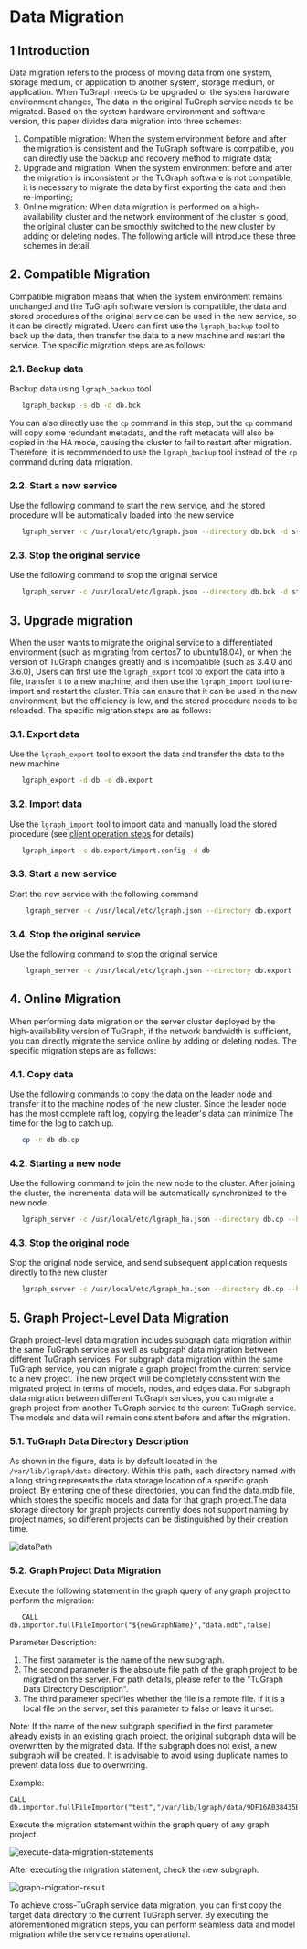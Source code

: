 # Data Migration

## 1 Introduction
Data migration refers to the process of moving data from one system, storage medium, or application to another system, storage medium, or application. When TuGraph needs to be upgraded or the system hardware environment changes,
The data in the original TuGraph service needs to be migrated. Based on the system hardware environment and software version, this paper divides data migration into three schemes:
1. Compatible migration: When the system environment before and after the migration is consistent and the TuGraph software is compatible, you can directly use the backup and recovery method to migrate data;
2. Upgrade and migration: When the system environment before and after the migration is inconsistent or the TuGraph software is not compatible, it is necessary to migrate the data by first exporting the data and then re-importing;
3. Online migration: When data migration is performed on a high-availability cluster and the network environment of the cluster is good, the original cluster can be smoothly switched to the new cluster by adding or deleting nodes.
The following article will introduce these three schemes in detail.

## 2. Compatible Migration
Compatible migration means that when the system environment remains unchanged and the TuGraph software version is compatible, the data and stored procedures of the original service can be used in the new service, so it can be directly migrated.
Users can first use the `lgraph_backup` tool to back up the data, then transfer the data to a new machine and restart the service. The specific migration steps are as follows:

### 2.1. Backup data
Backup data using `lgraph_backup` tool
```bash
   lgraph_backup -s db -d db.bck
```
You can also directly use the `cp` command in this step, but the `cp` command will copy some redundant metadata, and the raft metadata will also be copied in the HA mode, causing the cluster to fail to restart after migration.
Therefore, it is recommended to use the `lgraph_backup` tool instead of the `cp` command during data migration.

### 2.2. Start a new service
Use the following command to start the new service, and the stored procedure will be automatically loaded into the new service
```bash
   lgraph_server -c /usr/local/etc/lgraph.json --directory db.bck -d start
```

### 2.3. Stop the original service
Use the following command to stop the original service
```bash
   lgraph_server -c /usr/local/etc/lgraph.json --directory db.bck -d stop
```

## 3. Upgrade migration
When the user wants to migrate the original service to a differentiated environment (such as migrating from centos7 to ubuntu18.04), or when the version of TuGraph changes greatly and is incompatible (such as 3.4.0 and 3.6.0),
Users can first use the `lgraph_export` tool to export the data into a file, transfer it to a new machine, and then use the `lgraph_import` tool to re-import and restart the cluster.
This can ensure that it can be used in the new environment, but the efficiency is low, and the stored procedure needs to be reloaded. The specific migration steps are as follows:

### 3.1. Export data
Use the `lgraph_export` tool to export the data and transfer the data to the new machine
```bash
   lgraph_export -d db -e db.export
```

### 3.2. Import data
Use the `lgraph_import` tool to import data and manually load the stored procedure (see [client operation steps](../7.client-tools/2.cpp-client.md) for details)
```bash
   lgraph_import -c db.export/import.config -d db
```

### 3.3. Start a new service
Start the new service with the following command
```bash
    lgraph_server -c /usr/local/etc/lgraph.json --directory db.export -d start
```

### 3.4. Stop the original service
Use the following command to stop the original service
```bash
    lgraph_server -c /usr/local/etc/lgraph.json --directory db.export -d stop
```

## 4. Online Migration
When performing data migration on the server cluster deployed by the high-availability version of TuGraph, if the network bandwidth is sufficient, you can directly migrate the service online by adding or deleting nodes. The specific migration steps are as follows:

### 4.1. Copy data
Use the following commands to copy the data on the leader node and transfer it to the machine nodes of the new cluster. Since the leader node has the most complete raft log, copying the leader's data can minimize
The time for the log to catch up.
```bash
   cp -r db db.cp
```
### 4.2. Starting a new node
Use the following command to join the new node to the cluster. After joining the cluster, the incremental data will be automatically synchronized to the new node
```bash
   lgraph_server -c /usr/local/etc/lgraph_ha.json --directory db.cp --ha_conf 192.168.0.1:9090,192.168.0.2:9090,192.168.0.3:9090 -d start
```
### 4.3. Stop the original node
Stop the original node service, and send subsequent application requests directly to the new cluster
```bash
   lgraph_server -c /usr/local/etc/lgraph_ha.json --directory db.cp --ha_conf 192.168.0.1:9090,192.168.0.2:9090,192.168.0.3:9090 -d stop
```

## 5. Graph Project-Level Data Migration

Graph project-level data migration includes subgraph data migration within the same TuGraph service as well as subgraph data migration between different TuGraph services. For subgraph data migration within the same TuGraph service, you can migrate a graph project from the current service to a new project. The new project will be completely consistent with the migrated project in terms of models, nodes, and edges data. For subgraph data migration between different TuGraph services, you can migrate a graph project from another TuGraph service to the current TuGraph service. The models and data will remain consistent before and after the migration.

### 5.1. TuGraph Data Directory Description

As shown in the figure, data is by default located in the `/var/lib/lgraph/data` directory. Within this path, each directory named with a long string represents the data storage location of a specific graph project. By entering one of these directories, you can find the data.mdb file, which stores the specific models and data for that graph project.The data storage directory for graph projects currently does not support naming by project names, so different projects can be distinguished by their creation time.

![dataPath](../../../images/dataPath.png)

### 5.2. Graph Project Data Migration

Execute the following statement in the graph query of any graph project to perform the migration:

```
   CALL db.importor.fullFileImportor("${newGraphName}","data.mdb",false)
```

Parameter Description:
1. The first parameter is the name of the new subgraph.
2. The second parameter is the absolute file path of the graph project to be migrated on the server. For path details, please refer to the "TuGraph Data Directory Description".
3. The third parameter specifies whether the file is a remote file. If it is a local file on the server, set this parameter to false or leave it unset.

Note:
If the name of the new subgraph specified in the first parameter already exists in an existing graph project, the original subgraph data will be overwritten by the migrated data. If the subgraph does not exist, a new subgraph will be created. It is advisable to avoid using duplicate names to prevent data loss due to overwriting.

Example:

```
CALL db.importor.fullFileImportor("test","/var/lib/lgraph/data/9DF16A038435BBAAE36E53D1E09DED17/data.mdb",false)
```

Execute the migration statement within the graph query of any graph project.

![execute-data-migration-statements](../../../images/execute-data-migration-statements.png)

After executing the migration statement, check the new subgraph.

![graph-migration-result](../../../images/graph-migration-result.png)

To achieve cross-TuGraph service data migration, you can first copy the target data directory to the current TuGraph server. By executing the aforementioned migration steps, you can perform seamless data and model migration while the service remains operational.